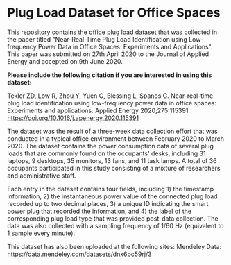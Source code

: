 # Plug Load Dataset for Office Spaces
This repository contains the office plug load dataset that was collected in the paper titled "Near-Real-Time Plug Load Identification using Low-frequency Power Data in Office Spaces: Experiments and Applications". This paper was submitted on 27th April 2020 to the Journal of Applied Energy and accepted on 9th June 2020. 

<b>Please include the following citation if you are interested in using this dataset:</b>

Tekler ZD, Low R, Zhou Y, Yuen C, Blessing L, Spanos C. Near-real-time plug load identification using low-frequency power data in office spaces: Experiments and applications. Applied Energy 2020;275:115391. https://doi.org/10.1016/j.apenergy.2020.115391

The dataset was the result of a three-week data collection effort that was conducted in a typical office environment between February 2020 to March 2020. The dataset contains the power consumption data of several plug loads that are commonly found on the occupants' desks, including 31 laptops, 9 desktops, 35 monitors, 13 fans, and 11 task lamps. A total of 36 occupants participated in this study consisting of a mixture of researchers and administrative staff.

Each entry in the dataset contains four fields, including 1) the timestamp information, 2) the instantaneous power value of the connected plug load recorded up to two decimal places, 3) a unique ID indicating the smart power plug that recorded the information, and 4) the label of the corresponding plug load type that was provided post-data collection. The data was also collected with a sampling frequency of 1/60 Hz (equivalent to 1 sample every minute).

This dataset has also been uploaded at the following sites:
Mendeley Data: https://data.mendeley.com/datasets/dnx6bc59rj/3

